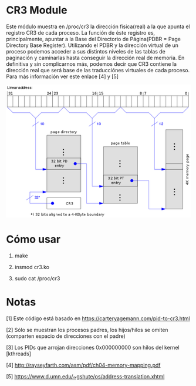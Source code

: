  CR3 Module
===========

Este módulo muestra en /proc/cr3 la dirección física(real) a la que apunta el registro CR3 de cada proceso. La función de éste registro es, principalmente,  apuntar a la Base del Directorio de Página(PDBR = Page Directory Base Register). Utilizando el PDBR y la dirección virtual de un proceso podemos acceder a sus distintos niveles de las tablas de paginación y caminarlas hasta conseguir la dirección real de memoria. En definitiva y sin complicarnos más, podemos decir que CR3 contiene la dirección real que será base de las traducciónes virtuales de cada proceso.  Para más información ver este enlace [4] y [5]

![Direccionamiento virtual, cr3 y paginación](https://github.com/niemand108/kernel/blob/master/4.x/utilities/cr3/images/pagination.png)

Cómo usar
=========

  1. make
  
  2. insmod cr3.ko
  
  3. sudo cat /proc/cr3

Notas
=====

[1] Este código está basado en https://carteryagemann.com/pid-to-cr3.html

[2] Sólo se muestran los procesos padres, los hijos/hilos se omiten (comparten espacio de direcciones con el padre)

[3] Los PIDs que arrojan direcciones 0x000000000 son hilos del kernel [kthreads]

[4] http://rayseyfarth.com/asm/pdf/ch04-memory-mapping.pdf

[5] https://www.d.umn.edu/~gshute/os/address-translation.xhtml
